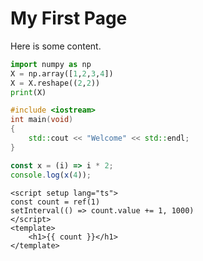 # My First Page

Here is some content.

```py
import numpy as np
X = np.array([1,2,3,4])
X = X.reshape((2,2))
print(X)
```

```c++
#include <iostream>
int main(void)
{
    std::cout << "Welcome" << std::endl;
}
```

```js
const x = (i) => i * 2;
console.log(x(4));
```

```vue
<script setup lang="ts">
const count = ref(1)
setInterval(() => count.value += 1, 1000)
</script>
<template>
    <h1>{{ count }}</h1>
</template>
```